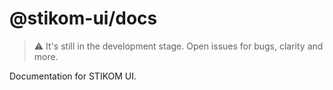 # @stikom-ui/docs

> :warning: It's still in the development stage. Open issues for bugs, clarity and more.

Documentation for STIKOM UI.
